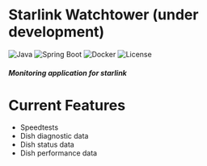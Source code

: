# Starlink Watchtower (under development)
![Java](https://img.shields.io/badge/Java-17-blue)
![Spring Boot](https://img.shields.io/badge/Spring%20Boot-3.2-brightgreen)
![Docker](https://img.shields.io/badge/Docker-Compose-blue)
![License](https://img.shields.io/badge/License-MIT-yellow)
##### Monitoring application for starlink
# Current Features
* Speedtests
* Dish diagnostic data
* Dish status data
* Dish performance data

